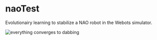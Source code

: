 # naoTest

Evolutionairy learning to stabilize a NAO robot in the Webots simulator.

![everything converges to dabbing](https://raw.githubusercontent.com/Inexorably/naoTest/media/media/Naotest2-1.gif?raw=true)
